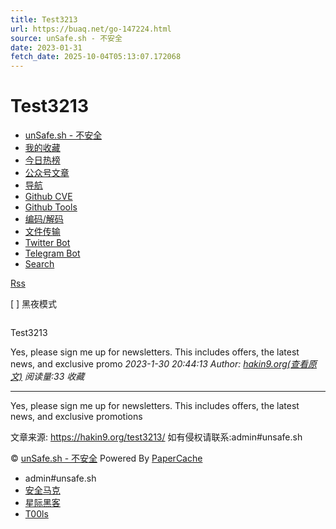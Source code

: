 ```yaml
---
title: Test3213
url: https://buaq.net/go-147224.html
source: unSafe.sh - 不安全
date: 2023-01-31
fetch_date: 2025-10-04T05:13:07.172068
---
```


# Test3213

* [unSafe.sh - 不安全](https://unsafe.sh)
* [我的收藏](/user/collects)
* [今日热榜](/?hot=true)
* [公众号文章](/?gzh=true)
* [导航](/nav/index)
* [Github CVE](/cve)
* [Github Tools](/tools)
* [编码/解码](/encode)
* [文件传输](/share/index)
* [Twitter Bot](https://twitter.com/buaqbot)
* [Telegram Bot](https://t.me/aqinfo)
* [Search](/search/search)

[Rss](/rss.xml)

[ ]
黑夜模式

![]()

Test3213

Yes, please sign me up for newsletters. This includes offers, the latest news, and exclusive promo
*2023-1-30 20:44:13
Author: [hakin9.org(查看原文)](/jump-147224.htm)
阅读量:33
收藏*

---

Yes, please sign me up for newsletters. This includes offers, the latest news, and exclusive promotions

文章来源: https://hakin9.org/test3213/
 如有侵权请联系:admin#unsafe.sh

© [unSafe.sh - 不安全](https://unsafe.sh) Powered By [PaperCache](https://github.com/code-scan/PaperCache)

* admin#unsafe.sh
* [安全马克](https://aq.mk)
* [星际黑客](https://xj.hk)
* [T00ls](https://t00ls.net)